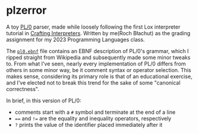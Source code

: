 # plzerror
A toy [PL/0](https://en.wikipedia.org/wiki/PL/0) parser, made while loosely following the first Lox interpreter tutorial in [Crafting Interpreters](https://craftinginterpreters.com).
Written by me(Roch Błachut) as the grading assignment for my 2023 Programming Languages class.

The [`pl0.ebnf`](./pl0.ebnf) file contains an EBNF description of PL/0's grammar, which I ripped straight from Wikipedia and subsequently made some minor tweaks to.
From what I've seen, nearly every implementation of PL/0 differs from others in some minor way, be it comment syntax or operator selection. This makes sense, considering its primary role is that of an educational exercise, and I've elected not to break this trend for the sake of some "canonical correctness".

In brief, in this version of PL/0:
- comments start with a `#` symbol and terminate at the end of a line
- `==` and `!=` are the equality and inequality operators, respectively
- `?` prints the value of the identifier placed immediately after it
